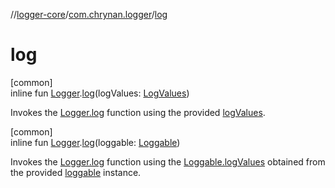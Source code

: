 //[logger-core](../../index.md)/[com.chrynan.logger](index.md)/[log](log.md)

# log

[common]\
inline fun [Logger](-logger/index.md).[log](log.md)(logValues: [LogValues](-log-values/index.md))

Invokes the [Logger.log](-logger/log.md) function using the provided [logValues](log.md).

[common]\
inline fun [Logger](-logger/index.md).[log](log.md)(loggable: [Loggable](-loggable/index.md))

Invokes the [Logger.log](-logger/log.md) function using the [Loggable.logValues](-loggable/log-values.md) obtained from the provided [loggable](log.md) instance.
